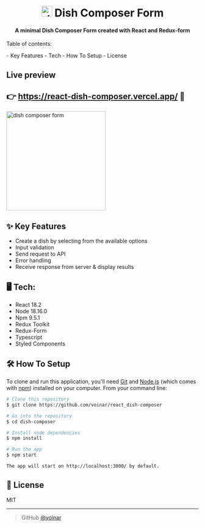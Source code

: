 <h1 align="center">
  <br>
  <img width="28" alt="dish composer form" src="https://user-images.githubusercontent.com/38013623/236681144-a5110252-ebf0-4658-8c1a-8636aeaf5c06.png" /> Dish Composer Form
  <br>
</h1>


<h4 align="center">A minimal Dish Composer Form created with React and Redux-form</h4>

<p align="left">Table of contents:</p>
- Key Features
- Tech
- How To Setup
- License
  <br>


## Live preview
## 👉 https://react-dish-composer.vercel.app/ 👀

<a href="https://react-dish-composer.vercel.app/">
<img width="260" alt="dish composer form" src="https://user-images.githubusercontent.com/38013623/236595859-03461717-0901-46fe-a7b3-669595bb11be.png">
</a>

## ✨ Key Features

* Create a dish by selecting from the available options
* Input validation
* Send request to API
* Error handling
* Receive response from server & display results

## 🖥️ Tech:
* React 18.2
* Node 18.16.0
* Npm 9.5.1
* Redux Toolkit
* Redux-Form
* Typescript
* Styled Components

## 🛠️ How To Setup

To clone and run this application, you'll need [Git](https://git-scm.com) and [Node.js](https://nodejs.org/en/download/) (which comes with [npm](http://npmjs.com)) installed on your computer. From your command line:

```bash
# Clone this repository
$ git clone https://github.com/voinar/react_dish-composer

# Go into the repository
$ cd dish-composer

# Install node dependencies
$ npm install

# Run the app
$ npm start

The app will start on http://localhost:3000/ by default.
```


## 📄 License

MIT

---

> GitHub [@voinar](https://github.com/voinar)

